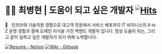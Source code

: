 # :ok_man:&nbsp;최병현 | 도움이 되고 싶은 개발자 [![Hits](https://hits.seeyoufarm.com/api/count/incr/badge.svg?url=https%3A%2F%2Fgithub.com%2FHyune-c%2Fhit-counter&count_bg=%2379C83D&title_bg=%23555555&icon=&icon_color=%23E7E7E7&title=hits&edge_flat=false)](https://hits.seeyoufarm.com)

:wave:&nbsp;&nbsp;&nbsp;인프라와 기술지원 경험으로 대고객 민원에서 서비스 배포까지 IT 비지니스의 A to Z 운영 경험과 결제 도메인 지식을 가진 백엔드 개발자 입니다. 항상 도움이 되는, 그리고 같이 일하고 싶은 개발자가 되기 위해 노력합니다.

[![Resume - Notion](https://img.shields.io/static/v1?label=Notion&message=Resume&color=E16259&style=for-the-badge)](https://eastern-starflower-6ac.notion.site/203ddcc7f3d74e4e819acac3627d9e26) [![Wiki - Gitbook](https://img.shields.io/static/v1?label=Gitbook&message=Hyune+Wiki&color=6366E0&style=for-the-badge)](https://hyune.gitbook.io/study-develop/)
